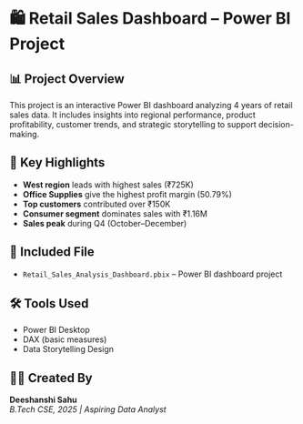 # 🛍️ Retail Sales Dashboard – Power BI Project

## 📊 Project Overview
This project is an interactive Power BI dashboard analyzing 4 years of retail sales data. It includes insights into regional performance, product profitability, customer trends, and strategic storytelling to support decision-making.

## 🧠 Key Highlights
- **West region** leads with highest sales (₹725K)
- **Office Supplies** give the highest profit margin (50.79%)
- **Top customers** contributed over ₹150K
- **Consumer segment** dominates sales with ₹1.16M
- **Sales peak** during Q4 (October–December)

## 📂 Included File
- `Retail_Sales_Analysis_Dashboard.pbix` – Power BI dashboard project

## 🛠️ Tools Used
- Power BI Desktop
- DAX (basic measures)
- Data Storytelling Design

## 👩‍💻 Created By
**Deeshanshi Sahu**  
*B.Tech CSE, 2025 | Aspiring Data Analyst*
